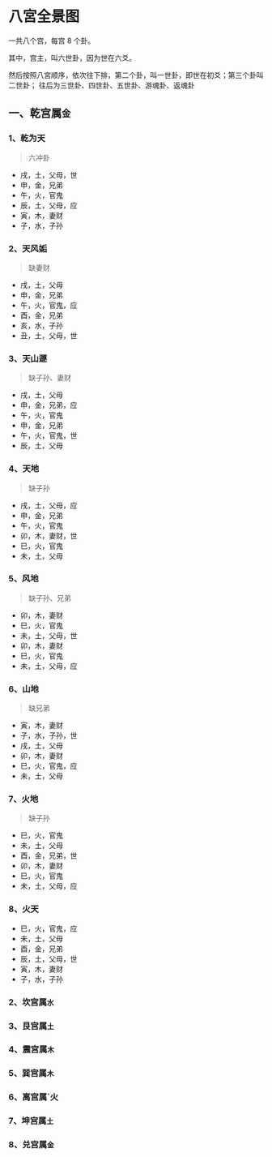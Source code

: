 # 八宮全景图

一共八个宫，每宫 8 个卦。

其中，宫主，叫六世卦，因为世在六爻。

然后按照八宮顺序，依次往下排，第二个卦，叫一世卦，即世在初爻；第三个卦叫二世卦；
往后为三世卦、四世卦、五世卦、游魂卦、返魂卦

## 一、乾宫属`金`

### 1、乾为天

> 六冲卦

- 戌，土，父母，世
- 申，金，兄弟
- 午，火，官鬼
- 辰，土，父母，应
- 寅，木，妻财
- 子，水，子孙

### 2、天风姤

> 缺妻财

- 戌，土，父母
- 申，金，兄弟
- 午，火，官鬼，应
- 酉，金，兄弟
- 亥，水，子孙
- 丑，土，父母，世

### 3、天山遯

> 缺子孙、妻财

- 戌，土，父母
- 申，金，兄弟，应
- 午，火，官鬼
- 申，金，兄弟
- 午，火，官鬼，世
- 辰，土，父母

### 4、天地

> 缺子孙

- 戌，土，父母，应
- 申，金，兄弟
- 午，火，官鬼
- 卯，木，妻财，世
- 巳，火，官鬼
- 未，土，父母

### 5、风地
> 缺子孙、兄弟

- 卯，木，妻财
- 巳，火，官鬼
- 未，土，父母，世
- 卯，木，妻财
- 巳，火，官鬼
- 未，土，父母，应

### 6、山地
> 缺兄弟

- 寅，木，妻财
- 子，水，子孙，世
- 戌，土，父母
- 卯，木，妻财
- 巳，火，官鬼，应
- 未，土，父母

### 7、火地
> 缺子孙

- 巳，火，官鬼
- 未，土，父母
- 酉，金，兄弟，世
- 卯，木，妻财
- 巳，火，官鬼
- 未，土，父母，应

### 8、火天

- 巳，火，官鬼，应
- 未，土，父母
- 酉，金，兄弟
- 辰，土，父母，世
- 寅，木，妻财
- 子，水，子孙

















### 2、坎宫属`水`

### 3、艮宫属`土`

### 4、震宫属`木`

### 5、巽宫属`木`

### 6、离宫属`火

### 7、坤宫属`土`

### 8、兑宫属`金`
